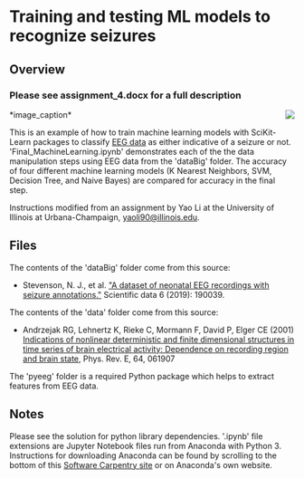 # Training and testing ML models to recognize seizures

## Overview
### Please see assignment_4.docx for a full description

<img align="right" src="https://upload.wikimedia.org/wikipedia/commons/2/26/Spike-waves.png">
*image_caption*

This is an example of how to train machine learning models with SciKit-Learn packages to classify [EEG data](https://www.mayoclinic.org/tests-procedures/eeg/about/pac-20393875) as either indicative of a seizure or not. 'Final_MachineLearning.ipynb' demonstrates each of the the data manipulation steps using EEG data from the 'dataBig' folder. The accuracy of four different machine learning models (K Nearest Neighbors, SVM, Decision Tree, and Naive Bayes) are compared for accuracy in the final step.

Instructions modified from an assignment by Yao Li at the University of Illinois at Urbana-Champaign, yaoli90@illinois.edu.

## Files

The contents of the 'dataBig' folder come from this source:
- Stevenson, N. J., et al. ["A dataset of neonatal EEG recordings with seizure annotations."](https://www.nature.com/articles/sdata201939) Scientific data 6 (2019): 190039.

The contents of the 'data' folder come from this source: 
- Andrzejak RG, Lehnertz K, Rieke C, Mormann F, David P, Elger CE (2001) [Indications of nonlinear deterministic and finite dimensional structures in time series of brain electrical activity: Dependence on recording region and brain state](http://epileptologie-bonn.de/cms/front_content.php?idcat=193&lang=3), Phys. Rev. E, 64, 061907

The 'pyeeg' folder is a required Python package which helps to extract features from EEG data. 

## Notes

Please see the solution for python library dependencies. '.ipynb' file extensions are Jupyter Notebook files run from Anaconda with Python 3. Instructions for downloading Anaconda can be found by scrolling to the bottom of this [Software Carpentry site](https://swc-uiuc.github.io/2020-07-researchpark/) or on Anaconda's own website.


 



